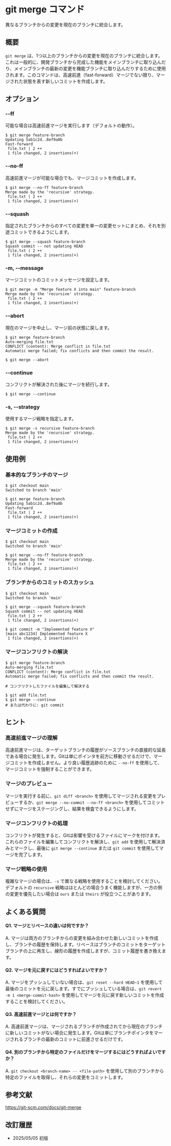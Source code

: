 # git merge コマンド

異なるブランチからの変更を現在のブランチに統合します。

## 概要

`git merge` は、1つ以上のブランチからの変更を現在のブランチに統合します。これは一般的に、開発ブランチから完成した機能をメインブランチに取り込んだり、メインブランチの最新の変更を機能ブランチに取り込んだりするために使用されます。このコマンドは、高速前進（fast-forward）マージでない限り、マージされた状態を表す新しいコミットを作成します。

## オプション

### **--ff**

可能な場合は高速前進マージを実行します（デフォルトの動作）。

```console
$ git merge feature-branch
Updating 5ab1c2d..8ef9a0b
Fast-forward
 file.txt | 2 ++
 1 file changed, 2 insertions(+)
```

### **--no-ff**

高速前進マージが可能な場合でも、マージコミットを作成します。

```console
$ git merge --no-ff feature-branch
Merge made by the 'recursive' strategy.
 file.txt | 2 ++
 1 file changed, 2 insertions(+)
```

### **--squash**

指定されたブランチからのすべての変更を単一の変更セットにまとめ、それを別途コミットできるようにします。

```console
$ git merge --squash feature-branch
Squash commit -- not updating HEAD
 file.txt | 2 ++
 1 file changed, 2 insertions(+)
```

### **-m, --message**

マージコミットのコミットメッセージを設定します。

```console
$ git merge -m "Merge feature X into main" feature-branch
Merge made by the 'recursive' strategy.
 file.txt | 2 ++
 1 file changed, 2 insertions(+)
```

### **--abort**

現在のマージを中止し、マージ前の状態に戻します。

```console
$ git merge feature-branch
Auto-merging file.txt
CONFLICT (content): Merge conflict in file.txt
Automatic merge failed; fix conflicts and then commit the result.

$ git merge --abort
```

### **--continue**

コンフリクトが解決された後にマージを続行します。

```console
$ git merge --continue
```

### **-s, --strategy**

使用するマージ戦略を指定します。

```console
$ git merge -s recursive feature-branch
Merge made by the 'recursive' strategy.
 file.txt | 2 ++
 1 file changed, 2 insertions(+)
```

## 使用例

### 基本的なブランチのマージ

```console
$ git checkout main
Switched to branch 'main'

$ git merge feature-branch
Updating 5ab1c2d..8ef9a0b
Fast-forward
 file.txt | 2 ++
 1 file changed, 2 insertions(+)
```

### マージコミットの作成

```console
$ git checkout main
Switched to branch 'main'

$ git merge --no-ff feature-branch
Merge made by the 'recursive' strategy.
 file.txt | 2 ++
 1 file changed, 2 insertions(+)
```

### ブランチからのコミットのスカッシュ

```console
$ git checkout main
Switched to branch 'main'

$ git merge --squash feature-branch
Squash commit -- not updating HEAD
 file.txt | 2 ++
 1 file changed, 2 insertions(+)

$ git commit -m "Implemented feature X"
[main abc1234] Implemented feature X
 1 file changed, 2 insertions(+)
```

### マージコンフリクトの解決

```console
$ git merge feature-branch
Auto-merging file.txt
CONFLICT (content): Merge conflict in file.txt
Automatic merge failed; fix conflicts and then commit the result.

# コンフリクトしたファイルを編集して解決する

$ git add file.txt
$ git merge --continue
# または代わりに: git commit
```

## ヒント

### 高速前進マージの理解

高速前進マージは、ターゲットブランチの履歴がソースブランチの直接的な延長である場合に発生します。Gitは単にポインタを前方に移動させるだけで、マージコミットを作成しません。より良い履歴追跡のために `--no-ff` を使用して、マージコミットを強制することができます。

### マージのプレビュー

マージを実行する前に、`git diff <branch>` を使用してマージされる変更をプレビューするか、`git merge --no-commit --no-ff <branch>` を使用してコミットせずにマージをステージングし、結果を検査できるようにします。

### マージコンフリクトの処理

コンフリクトが発生すると、Gitは影響を受けるファイルにマークを付けます。これらのファイルを編集してコンフリクトを解決し、`git add` を使用して解決済みとマークし、最後に `git merge --continue` または `git commit` を使用してマージを完了します。

### マージ戦略の使用

複雑なマージの場合は、`-s` で異なる戦略を使用することを検討してください。デフォルトの `recursive` 戦略はほとんどの場合うまく機能しますが、一方の側の変更を優先したい場合は `ours` または `theirs` が役立つことがあります。

## よくある質問

#### Q1. マージとリベースの違いは何ですか？
A. マージは両方のブランチからの変更を組み合わせた新しいコミットを作成し、ブランチの履歴を保持します。リベースはブランチのコミットをターゲットブランチの上に再生し、線形の履歴を作成しますが、コミット履歴を書き換えます。

#### Q2. マージを元に戻すにはどうすればよいですか？
A. マージをプッシュしていない場合は、`git reset --hard HEAD~1` を使用して最後のコミットを元に戻します。すでにプッシュしている場合は、`git revert -m 1 <merge-commit-hash>` を使用してマージを元に戻す新しいコミットを作成することを検討してください。

#### Q3. 高速前進マージとは何ですか？
A. 高速前進マージは、マージされるブランチが作成されてから現在のブランチに新しいコミットがない場合に発生します。Gitは単にブランチポインタをマージされるブランチの最新のコミットに前進させるだけです。

#### Q4. 別のブランチから特定のファイルだけをマージするにはどうすればよいですか？
A. `git checkout <branch-name> -- <file-path>` を使用して別のブランチから特定のファイルを取得し、それらの変更をコミットします。

## 参考文献

https://git-scm.com/docs/git-merge

## 改訂履歴

- 2025/05/05 初版